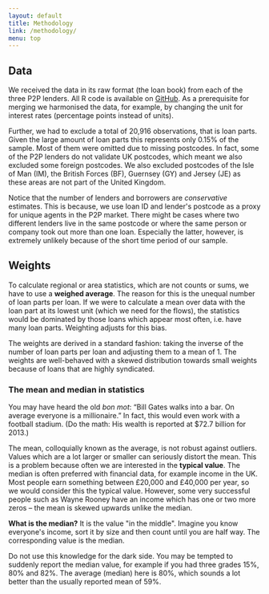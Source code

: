 ```yaml
---
layout: default
title: Methodology
link: /methodology/
menu: top
---
```


## Data

We received the data in its raw format (the loan book) from each of the three P2P lenders. All R code is available on [GitHub](https://github.com/theodi). As a prerequisite for merging we harmonised the data, for example, by changing the unit for interest rates (percentage points instead of units).

Further, we had to exclude a total of 20,916 observations, that is loan parts. Given the large amount of loan parts this represents only 0.15% of the sample. Most of them were omitted due to missing postcodes. In fact, some of the P2P lenders do not validate UK postcodes, which meant we also excluded some foreign postcodes. We also excluded postcodes of the Isle of Man (IM), the British Forces (BF), Guernsey (GY) and Jersey (JE) as these areas are not part of the United Kingdom.

Notice that the number of lenders and borrowers are *conservative* estimates. This is because, we use loan ID and lender's postcode as a proxy for unique agents in the P2P market. There might be cases where two different lenders live in the same postcode or where the same person or company took out more than one loan. Especially the latter, however, is extremely unlikely because of the short time period of our sample.

## <span id="weights">Weights</span>

To calculate regional or area statistics, which are not counts or sums, we have to use a **weighed average**. The reason for this is the unequal number of loan parts per loan. If we were to calculate a mean over data with the loan part at its lowest unit (which we need for the flows), the statistics would be dominated by those loans which appear most often, i.e. have many loan parts. Weighting adjusts for this bias.

The weights are derived in a standard fashion: taking the inverse of the number of loan parts per loan and adjusting them to a mean of 1. The weights are well-behaved with a skewed distribution towards small weights because of loans that are highly syndicated. 

### <span id="statistics">The mean and median in statistics</span>

You may have heard the old *bon mot*: “Bill Gates walks into a bar. On average everyone is a millionaire.” In fact, this would even work with a football stadium. (Do the math: His wealth is reported at $72.7 billion for 2013.)

The mean, colloquially known as the average, is not robust against outliers. Values which are a lot larger or smaller can seriously distort the mean. This is a problem because often we are interested in the **typical value**. The median is often preferred with financial data, for example income in the UK. Most people earn something between £20,000 and £40,000 per year, so we would consider this the typical value. However, some very successful people such as Wayne Rooney have an income which has one or two more zeros – the mean is skewed upwards unlike the median.

**What is the median?** It is the value "in the middle". Imagine you know everyone's income, sort it by size and then count until you are half way. The corresponding value is the median.

Do not use this knowledge for the dark side. You may be tempted to suddenly report the median value, for example if you had three grades 15%, 80% and 82%. The average (median) here is 80%, which sounds a lot better than the usually reported mean of 59%. 
